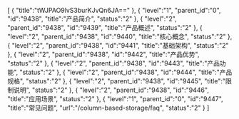 [
	{
		"title":"tWJPAO9lvS3burKJvQn6JA=="
	},
	{
		"level":"1",
		"parent_id":"0",
		"id":"9438",
		"title":"产品简介",
		"status":"2"
	},
	{
		"level":"2",
		"parent_id":"9438",
		"id":"9439",
		"title":"产品概述",
		"status":"2"
	},
	{
		"level":"2",
		"parent_id":"9438",
		"id":"9440",
		"title":"核心概念",
		"status":"2"
	},
	{
		"level":"2",
		"parent_id":"9438",
		"id":"9441",
		"title":"基础架构",
		"status":"2"
	},
	{
		"level":"2",
		"parent_id":"9438",
		"id":"9442",
		"title":"产品优势",
		"status":"2"
	},
	{
		"level":"2",
		"parent_id":"9438",
		"id":"9443",
		"title":"产品功能",
		"status":"2"
	},
	{
		"level":"2",
		"parent_id":"9438",
		"id":"9444",
		"title":"产品规格",
		"status":"2"
	},
	{
		"level":"2",
		"parent_id":"9438",
		"id":"9445",
		"title":"限制说明",
		"status":"2"
	},
	{
		"level":"2",
		"parent_id":"9438",
		"id":"9446",
		"title":"应用场景",
		"status":"2"
	},
	{
		"level":"1",
		"parent_id":"0",
		"id":"9447",
		"title":"常见问题",
		"url":"/column-based-storage/faq",
		"status":"2"
	}
]